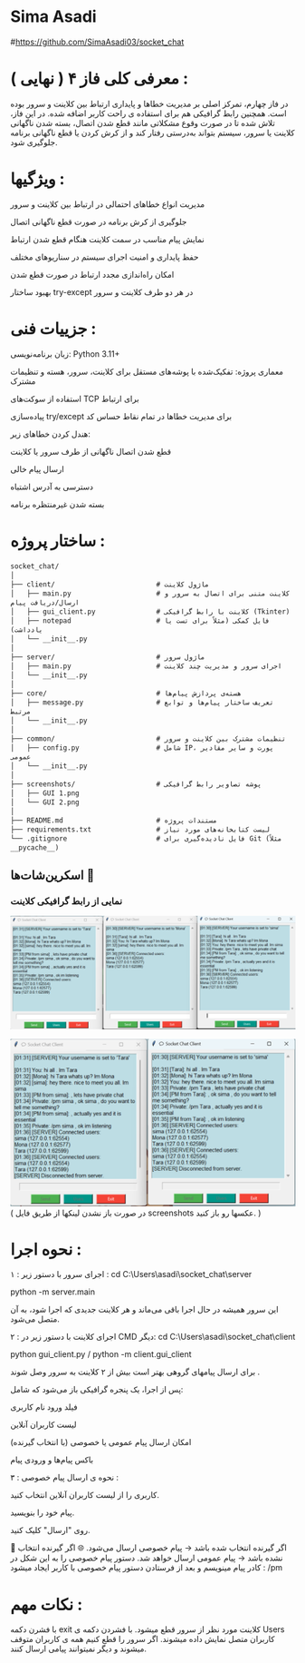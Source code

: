 # Sima Asadi
#https://github.com/SimaAsadi03/socket_chat

# معرفی کلی فاز ۴ ( نهایی ) :
در فاز چهارم، تمرکز اصلی بر مدیریت خطاها و پایداری ارتباط بین کلاینت و سرور بوده است. همچنین رابط گرافیکی هم برای استفاده ی راحت کاربر اضافه شده. در این فاز، تلاش شده تا در صورت وقوع مشکلاتی مانند قطع شدن اتصال، بسته شدن ناگهانی کلاینت یا سرور، سیستم بتواند به‌درستی رفتار کند و از کرش کردن یا قطع ناگهانی برنامه جلوگیری شود.

# ویژگیها :
مدیریت انواع خطاهای احتمالی در ارتباط بین کلاینت و سرور

جلوگیری از کرش برنامه در صورت قطع ناگهانی اتصال

نمایش پیام مناسب در سمت کلاینت هنگام قطع شدن ارتباط

حفظ پایداری و امنیت اجرای سیستم در سناریوهای مختلف

امکان راه‌اندازی مجدد ارتباط در صورت قطع شدن

بهبود ساختار try-except در هر دو طرف کلاینت و سرور

# جزییات فنی :
زبان برنامه‌نویسی: Python 3.11+

معماری پروژه: تفکیک‌شده با پوشه‌های مستقل برای کلاینت، سرور، هسته و تنظیمات مشترک

استفاده از سوکت‌های TCP برای ارتباط

پیاده‌سازی try/except برای مدیریت خطاها در تمام نقاط حساس کد

هندل کردن خطاهای زیر:

قطع شدن اتصال ناگهانی از طرف سرور یا کلاینت

ارسال پیام خالی

دسترسی به آدرس اشتباه

بسته شدن غیرمنتظره برنامه

# ساختار پروژه :
```
socket_chat/
│
├── client/                         # ماژول کلاینت
│   ├── main.py                     # کلاینت متنی برای اتصال به سرور و ارسال/دریافت پیام
│   ├── gui_client.py               # کلاینت با رابط گرافیکی (Tkinter)
│   ├── notepad                     # فایل کمکی (مثلاً برای تست یا یادداشت)
│   └── __init__.py
│
├── server/                         # ماژول سرور
│   ├── main.py                     # اجرای سرور و مدیریت چند کلاینت
│   └── __init__.py
│
├── core/                           # هسته‌ی پردازش پیام‌ها
│   ├── message.py                  # تعریف ساختار پیام‌ها و توابع مرتبط
│   └── __init__.py
│
├── common/                         # تنظیمات مشترک بین کلاینت و سرور
│   ├── config.py                   # شامل IP، پورت و سایر مقادیر عمومی
│   └── __init__.py
│
├── screenshots/                    # پوشه تصاویر رابط گرافیکی
│   ├── GUI 1.png
│   └── GUI 2.png
│
├── README.md                       # مستندات پروژه
├── requirements.txt                # لیست کتابخانه‌های مورد نیاز
└── .gitignore                      # فایل نادیده‌گیری برای Git (مثلاً __pycache__)
```


## اسکرین‌شات‌ها 📸

### نمایی از رابط گرافیکی کلاینت

![GUI 1](screenshots/GUI%201.png)


![GUI 2](screenshots/GUI%202.png)
( در صورت باز نشدن لینکها از طریق فایل screenshots عکسها رو باز کنید. )

# نحوه اجرا :

۱ : اجرای سرور با دستور زیر :
cd C:\Users\asadi\socket_chat\server

python -m server.main

 این سرور همیشه در حال اجرا باقی می‌ماند و هر کلاینت جدیدی که اجرا شود، به آن متصل می‌شود.
 
 ۲ : اجرای کلاینت با دستور زیر در CMD دیگر:
 cd C:\Users\asadi\socket_chat\client
 
 python gui_client.py /  python -m client.gui_client

 برای ارسال پیامهای گروهی بهتر است بیش از ۲ کلاینت به سرور وصل شوند .
 
 پس از اجرا، یک پنجره گرافیکی باز می‌شود که شامل:
 
 فیلد ورود نام کاربری

لیست کاربران آنلاین

امکان ارسال پیام عمومی یا خصوصی (با انتخاب گیرنده)

باکس پیام‌ها و ورودی پیام

۳ : نحوه ی ارسال پیام خصوصی :

کاربری را از لیست کاربران آنلاین انتخاب کنید.

پیام خود را بنویسید.

روی "ارسال" کلیک کنید.

👤 اگر گیرنده انتخاب شده باشد → پیام خصوصی ارسال می‌شود.
🌐 اگر گیرنده انتخاب نشده باشد → پیام عمومی ارسال خواهد شد.
دستور پیام خصوصی را به این شکل در کادر پیام مینویسم و بعد از فرستادن دستور پیام خصوصی با کاربر ایجاد میشود :
/pm <username> <message>




# نکات مهم :

با فشرن دکمه exit کلاینت مورد نظر از سرور قطع میشود.
با فشردن دکمه ی Users کاربران متصل نمایش داده میشوند.
اگر سرور را قطع کنیم همه ی کاربران متوقف میشوند و دیگر نمیتوانند پیامی ارسال کنند.

